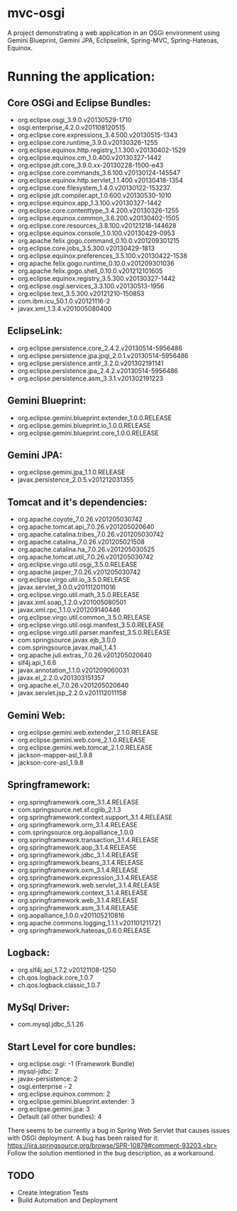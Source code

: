 mvc-osgi
========

A project demonstrating a web application in an OSGi environment using Gemini Blueprint, Gemini JPA, Eclipselink, Spring-MVC, Spring-Hateoas, Equinox.

Running the application:
==========================

Core OSGi and Eclipse Bundles:
-------------------------------
* org.eclipse.osgi_3.9.0.v20130529-1710
* osgi.enterprise_4.2.0.v201108120515
* org.eclipse.core.expressions_3.4.500.v20130515-1343
* org.eclipse.core.runtime_3.9.0.v20130326-1255
* org.eclipse.equinox.http.registry_1.1.300.v20130402-1529
* org.eclipse.equinox.cm_1.0.400.v20130327-1442
* org.eclipse.jdt.core_3.9.0.xx-20130228-1500-e43
* org.eclipse.core.commands_3.6.100.v20130124-145547
* org.eclipse.equinox.http.servlet_1.1.400.v20130418-1354
* org.eclipse.core.filesystem_1.4.0.v20130122-153237
* org.eclipse.jdt.compiler.apt_1.0.600.v20130530-1010
* org.eclipse.equinox.app_1.3.100.v20130327-1442
* org.eclipse.core.contenttype_3.4.200.v20130326-1255
* org.eclipse.equinox.common_3.6.200.v20130402-1505
* org.eclipse.core.resources_3.8.100.v20121218-144628
* org.eclipse.equinox.console_1.0.100.v20130429-0953
* org.apache.felix.gogo.command_0.10.0.v201209301215
* org.eclipse.core.jobs_3.5.300.v20130429-1813
* org.eclipse.equinox.preferences_3.5.100.v20130422-1538
* org.apache.felix.gogo.runtime_0.10.0.v201209301036
* org.apache.felix.gogo.shell_0.10.0.v201212101605
* org.eclipse.equinox.registry_3.5.300.v20130327-1442
* org.eclipse.osgi.services_3.3.100.v20130513-1956
* org.eclipse.text_3.5.300.v20121210-150853
* com.ibm.icu_50.1.0.v20121116-2
* javax.xml_1.3.4.v201005080400

EclipseLink:
--------------
* org.eclipse.persistence.core_2.4.2.v20130514-5956486
* org.eclipse.persistence.jpa.jpql_2.0.1.v20130514-5956486
* org.eclipse.persistence.antlr_3.2.0.v201302191141
* org.eclipse.persistence.jpa_2.4.2.v20130514-5956486
* org.eclipse.persistence.asm_3.3.1.v201302191223

Gemini Blueprint:
------------------
* org.eclipse.gemini.blueprint.extender_1.0.0.RELEASE
* org.eclipse.gemini.blueprint.io_1.0.0.RELEASE
* org.eclipse.gemini.blueprint.core_1.0.0.RELEASE

Gemini JPA:
------------
* org.eclipse.gemini.jpa_1.1.0.RELEASE
* javax.persistence_2.0.5.v201212031355

Tomcat and it's dependencies:
------------------------------
* org.apache.coyote_7.0.26.v201205030742
* org.apache.tomcat.api_7.0.26.v201205020640
* org.apache.catalina.tribes_7.0.26.v201205030742
* org.apache.catalina_7.0.26.v201205021508
* org.apache.catalina.ha_7.0.26.v201205030525
* org.apache.tomcat.util_7.0.26.v201205030742
* org.eclipse.virgo.util.osgi_3.5.0.RELEASE
* org.apache.jasper_7.0.26.v201205030742
* org.eclipse.virgo.util.io_3.5.0.RELEASE
* javax.servlet_3.0.0.v201112011016
* org.eclipse.virgo.util.math_3.5.0.RELEASE
* javax.xml.soap_1.2.0.v201005080501
* javax.xml.rpc_1.1.0.v201209140446
* org.eclipse.virgo.util.common_3.5.0.RELEASE
* org.eclipse.virgo.util.osgi.manifest_3.5.0.RELEASE
* org.eclipse.virgo.util.parser.manifest_3.5.0.RELEASE
* com.springsource.javax.ejb_3.0.0
* com.springsource.javax.mail_1.4.1
* org.apache.juli.extras_7.0.26.v201205020640
* slf4j.api_1.6.6
* javax.annotation_1.1.0.v201209060031
* javax.el_2.2.0.v201303151357
* org.apache.el_7.0.26.v201205020640
* javax.servlet.jsp_2.2.0.v201112011158

Gemini Web:
------------
* org.eclipse.gemini.web.extender_2.1.0.RELEASE
* org.eclipse.gemini.web.core_2.1.0.RELEASE
* org.eclipse.gemini.web.tomcat_2.1.0.RELEASE
* jackson-mapper-asl_1.9.8
* jackson-core-asl_1.9.8

Springframework:
-----------------
* org.springframework.core_3.1.4.RELEASE
* com.springsource.net.sf.cglib_2.1.3
* org.springframework.context.support_3.1.4.RELEASE
* org.springframework.orm_3.1.4.RELEASE
* com.springsource.org.aopalliance_1.0.0
* org.springframework.transaction_3.1.4.RELEASE
* org.springframework.aop_3.1.4.RELEASE
* org.springframework.jdbc_3.1.4.RELEASE
* org.springframework.beans_3.1.4.RELEASE
* org.springframework.oxm_3.1.4.RELEASE
* org.springframework.expression_3.1.4.RELEASE
* org.springframework.web.servlet_3.1.4.RELEASE
* org.springframework.context_3.1.4.RELEASE
* org.springframework.web_3.1.4.RELEASE
* org.springframework.asm_3.1.4.RELEASE
* org.aopalliance_1.0.0.v201105210816
* org.apache.commons.logging_1.1.1.v201101211721
* org.springframework.hateoas_0.6.0.RELEASE

Logback:
---------
* org.slf4j.api_1.7.2.v20121108-1250
* ch.qos.logback.core_1.0.7
* ch.qos.logback.classic_1.0.7

MySql Driver:
--------------
* com.mysql.jdbc_5.1.26

Start Level for core bundles:
------------------------------
* org.eclipse.osgi: -1 (Framework Bundle)
* mysql-jdbc: 2
* javax-persistence: 2
* osgi.enterprise - 2
* org.eclipse.equinox.common: 2
* org.eclipse.gemini.blueprint.extender: 3
* org.eclipse.gemini.jpa: 3
* Default (all other bundles): 4

There seems to be currently a bug in Spring Web Servlet that causes issues with OSGi deployment. A bug has been raised for it: https://jira.springsource.org/browse/SPR-10879#comment-93203.<br>
Follow the solution mentioned in the bug description, as a workaround.

TODO
-----
* Create Integration Tests
* Build Automation and Deployment


